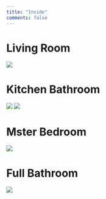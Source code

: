 ```yaml
---
title: "Inside"
comments: false
---
```

# Living Room
![](/images/living.jpg)

# Kitchen Bathroom
![](/images/kitchen1.jpg)
![](/images/kitchen2.jpg)

# Mster Bedroom
![](/images/bedroom-master.jpg)

# Full Bathroom
![](/images/bath.jpg)
